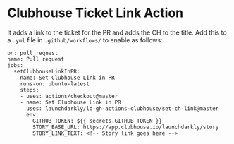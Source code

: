 # Clubhouse Ticket Link Action

It adds a link to the ticket for the PR and adds the CH to the title.  Add this to a `.yml` file in `.github/workflows/` to enable as follows:

```
on: pull_request
name: Pull request
jobs:
  setClubhouseLinkInPR:
    name: Set Clubhouse Link in PR
    runs-on: ubuntu-latest
    steps:
    - uses: actions/checkout@master
    - name: Set Clubhouse Link in PR
      uses: launchdarkly/ld-gh-actions-clubhouse/set-ch-link@master
      env:
        GITHUB_TOKEN: ${{ secrets.GITHUB_TOKEN }}
        STORY_BASE_URL: https://app.clubhouse.io/launchdarkly/story
        STORY_LINK_TEXT: <!-- Story link goes here -->
```
